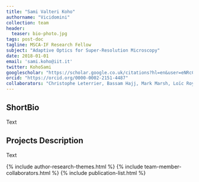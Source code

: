 ```yaml
---
title: "Sami Valteri Koho"
authorname: "Vicidomini"
collection: team
header:
  teaser: bio-photo.jpg
tags: post-doc
tagline: MSCA-IF Research Fellow
subject: "Adaptive Optics for Super-Resolution Microscopy"
date: 2018-01-01
email: 'sami.koho@iit.it'
twitter: KohoSami
googlescholar: "https://scholar.google.co.uk/citations?hl=en&user=eNRcCNEAAAAJ"
orcid: "https://orcid.org/0000-0002-2151-4487"
collaborators: "Christophe Leterrier, Bassam Hajj, Mark Marsh, Loïc Royer, Joe Grove"
---
```


<h2>ShortBio</h2>
Text

<h2>Projects Description</h2>
Text

{% include author-research-themes.html %}
{% include team-member-collaborators.html %}
{% include publication-list.html %}
